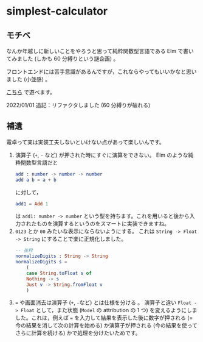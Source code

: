 # simplest-calculator

## モチベ
なんか年越しに新しいことをやろうと思って純粋関数型言語である Elm で書いてみました (しかも 60 分縛りという謎企画) 。

フロントエンドには苦手意識があるんですが，これならやってもいいかなと思いました (小並感) 。

[こちら](https://mitawaut.github.io/simplest-calculator/) で遊べます。

2022/01/01 追記：リファクタしました (60 分縛りが破れる)

## 補遺

電卓って実は実装工夫しないといけない点があって楽しいんです。
1. 演算子 (`+`, `-` など) が押された時にすぐに演算をできない。
    Elm のような純粋関数型言語だと
    ```elm
    add : number -> number -> number
    add a b = a + b
    ```
    に対して，
    ```elm
    add1 = Add 1
    ```
    は `add1: number -> number` という型を持ちます。これを用いると後から入力されたものを演算するというのをスマートに実装できますね。
2. `0123` とか `00` みたいな表示にならないようにする。
    これは `String -> Float -> String` にすることで楽に正規化しました。
    ```elm
    -- 抜粋
    normalizeDigits : String -> String 
    normalizeDigits s =
        (
        case String.toFloat s of
        Nothing -> s 
        Just v -> String.fromFloat v
        )
    ```
3. `=` や画面消去は演算子 (`+`, `-`など) とは仕様を分ける 。
    演算子と違い `Float -> Float` として，また状態 (`Model` の attribution の 1 つ) を変えるようにしました。これは，例えば `=` を入力して結果を表示した後に数字が押される (= 今の結果を消して次の計算を始める) か演算子が押される (今の結果を使ってさらに計算を続ける) かで処理を分けたいためです。

